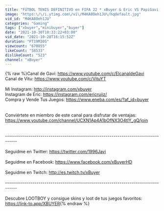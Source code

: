 ```yaml
---
title: "FÚTBOL TENIS DEFINITIVO en FIFA 22 * xBuyer & Eric VS PapiGavi & Vituber *"
image: "https:\/\/i.ytimg.com\/vi\/M4KA8Oeh1JU\/hqdefault.jpg"
vid_id: "M4KA8Oeh1JU"
categories: "Gaming"
tags: ["xbuyer","minibuyer","buyer"]
date: "2021-10-30T10:33:22+03:00"
vid_date: "2021-10-28T16:15:52Z"
duration: "PT19M30S"
viewcount: "670855"
likeCount: "58533"
dislikeCount: "523"
channel: "xBuyer"
---
```

{% raw %}Canal de Gavi: <a rel="nofollow" target="blank" href="https://www.youtube.com/c/ElcanaldeGavi">https://www.youtube.com/c/ElcanaldeGavi</a><br />Canal de Vitu: <a rel="nofollow" target="blank" href="https://www.youtube.com/c/VituYT">https://www.youtube.com/c/VituYT</a><br /><br />Mi Instagram: <a rel="nofollow" target="blank" href="http://instagram.com/xbuyer">http://instagram.com/xbuyer</a><br />Instagram de Eric: <a rel="nofollow" target="blank" href="https://instagram.com/ericruiiz/">https://instagram.com/ericruiiz/</a><br />Compra y Vende Tus Juegos: <a rel="nofollow" target="blank" href="https://www.eneba.com/es/?af_id=buyer">https://www.eneba.com/es/?af_id=buyer</a><br /><br /><br />Conviértete en miembro de este canal para disfrutar de ventajas:<br /><a rel="nofollow" target="blank" href="https://www.youtube.com/channel/UCXN1Ap4A1bOfNX3O4tIY_gQ/join">https://www.youtube.com/channel/UCXN1Ap4A1bOfNX3O4tIY_gQ/join</a><br /><br /><br />------------------------------------------------------------------------------------<br /><br />Seguidme en Twitter: <a rel="nofollow" target="blank" href="https://twitter.com/1996Javi">https://twitter.com/1996Javi</a><br /><br />Seguidme en Facebook: <a rel="nofollow" target="blank" href="https://www.facebook.com/xBuyerHD">https://www.facebook.com/xBuyerHD</a><br /><br />Seguidme en Twitch: <a rel="nofollow" target="blank" href="http://es.twitch.tv/xBuyer">http://es.twitch.tv/xBuyer</a><br /><br />------------------------------------------------------------------------------------<br /><br />Descubre LOOTBOY y consigue skins y loot de tus juegos favoritos: <a rel="nofollow" target="blank" href="https://link-to.app/XBUYER">https://link-to.app/XBUYER</a>{% endraw %}
